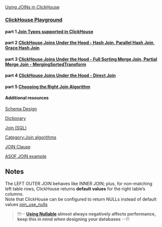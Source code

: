 [Using JOINs in ClickHouse](https://clickhouse.com/docs/en/guides/joining-tables)   

### [ClickHouse Playground](https://sql.clickhouse.com/)

#### part 1 [Join Types supported in ClickHouse](https://clickhouse.com/blog/clickhouse-fully-supports-joins-part1)
#### part 2 [ClickHouse Joins Under the Hood - Hash Join, Parallel Hash Join, Grace Hash Join](https://clickhouse.com/blog/clickhouse-fully-supports-joins-hash-joins-part2)
#### part 3 [ClickHouse Joins Under the Hood - Full Sorting Merge Join, Partial Merge Join - MergingSortedTransform](https://clickhouse.com/blog/clickhouse-fully-supports-joins-full-sort-partial-merge-part3)
#### part 4 [ClickHouse Joins Under the Hood - Direct Join](https://clickhouse.com/blog/clickhouse-fully-supports-joins-direct-join-part4)
#### part 5 [Choosing the Right Join Algorithm](https://clickhouse.com/blog/clickhouse-fully-supports-joins-how-to-choose-the-right-algorithm-part5)

#### Additional resources
[Schema Design](https://clickhouse.com/docs/en/data-modeling/schema-design)

[Dictionary](https://clickhouse.com/docs/en/dictionary)

[Join (SQL)](https://en.wikipedia.org/wiki/Join_(SQL))

[Category:Join algorithms](https://en.wikipedia.org/wiki/Category:Join_algorithms)

[JOIN Clause](https://clickhouse.com/docs/en/sql-reference/statements/select/join#supported-types-of-join)

[ASOF JOIN example](https://gist.github.com/tom-clickhouse/58eae026d0893444d9d02012f4adab7d)

## Notes
The LEFT OUTER JOIN behaves like INNER JOIN; plus, for non-matching left table rows, ClickHouse returns **default values** for the right table’s columns.  
Note that ClickHouse can be configured to return NULLs instead of default values [join_use_nulls](https://clickhouse.com/docs/en/operations/settings/settings#join_use_nulls)   
> !!!-- **[Using Nullable](https://clickhouse.com/docs/en/sql-reference/data-types/nullable#storage-features) almost always negatively affects performance, keep this in mind when designing your databases** --!!!
